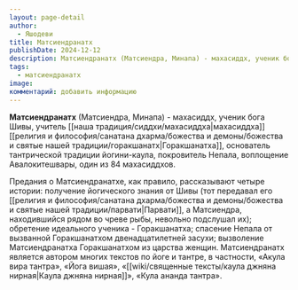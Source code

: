 ```yaml
---
layout: page-detail
author:
  - Яшодеви
title: Матсиендранатх
publishDate: 2024-12-12
description: Матсиендранатх (Матсиендра, Минапа) - махасиддх, ученик бога Шивы, учитель махасиддха Горакшанатха, основатель тантрической традиции йогини-каула, покровитель Непала, воплощение Авалокитешвары, один из 84 махасиддхов.
tags:
  - матсиендранатх
image: 
комментарий: добавить информацию
---
```

**Матсиендранатх** (Матсиендра, Минапа) - махасиддх, ученик бога Шивы, учитель [[наша традиция/сиддхи/махасиддха|махасиддха]] [[религия и философия/санатана дхарма/божества и демоны/божества и святые нашей традиции/горакшанатх|Горакшанатха]], основатель тантрической традиции йогини-каула, покровитель Непала, воплощение Авалокитешвары, один из 84 махасиддхов. 

Предания о Матсиендранатхе, как правило, рассказывают четыре истории: получение йогического знания от Шивы (тот передавал его [[религия и философия/санатана дхарма/божества и демоны/божества и святые нашей традиции/парвати|Парвати]], а Матсиендра, находившийся рядом во чреве рыбы, невольно подслушал их); обретение идеального ученика - Горакшанатха; спасение Непала от вызванной Горакшанатхом двенадцатилетней засухи; вызволение Матсиендранатха Горакшанатхом из царства женщин. Матсиендранатх является автором многих текстов по йоге и тантре, в частности, «Акула вира тантра», «Йога вишая», «[[wiki/священные тексты/каула джняна нирная|Каула джняна нирная]]», «Кула ананда тантра».


